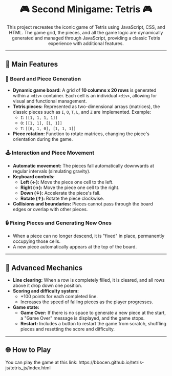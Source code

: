 <h1 align="center">🎮 Second Minigame: Tetris 🎮</h1>

<p align="center">
  This project recreates the iconic game of Tetris using JavaScript, CSS, and HTML. 
  The game grid, the pieces, and all the game logic are dynamically generated and managed through JavaScript, 
  providing a classic Tetris experience with additional features.
</p>

---

<h2>🚀 Main Features</h2>

<h3>🎲 Board and Piece Generation</h3>
<ul>
  <li><strong>Dynamic game board:</strong> 
    A grid of <strong>10 columns x 20 rows</strong> is generated within a <code>&lt;div&gt;</code> container. 
    Each cell is an individual <code>&lt;div&gt;</code>, allowing for visual and functional management.
  </li>
  <li><strong>Tetris pieces:</strong>
    Represented as two-dimensional arrays (matrices), the classic pieces such as <code>I</code>, <code>O</code>, <code>T</code>, <code>L</code>, and <code>Z</code> are implemented. Example:
    <ul>
      <li><code>I</code>: <code>[[1, 1, 1, 1]]</code></li>
      <li><code>O</code>: <code>[[1, 1], [1, 1]]</code></li>
      <li><code>T</code>: <code>[[0, 1, 0], [1, 1, 1]]</code></li>
    </ul>
  </li>
  <li><strong>Piece rotation:</strong> Function to rotate matrices, changing the piece's orientation during the game.</li>
</ul>

<h3>🕹️ Interaction and Piece Movement</h3>
<ul>
  <li><strong>Automatic movement:</strong> The pieces fall automatically downwards at regular intervals (simulating gravity).</li>
  <li><strong>Keyboard controls:</strong>
    <ul>
      <li><strong>Left (←):</strong> Move the piece one cell to the left.</li>
      <li><strong>Right (→):</strong> Move the piece one cell to the right.</li>
      <li><strong>Down (↓):</strong> Accelerate the piece's fall.</li>
      <li><strong>Rotate (↑):</strong> Rotate the piece clockwise.</li>
    </ul>
  </li>
  <li><strong>Collisions and boundaries:</strong> Pieces cannot pass through the board edges or overlap with other pieces.</li>
</ul>

<h3>🔒 Fixing Pieces and Generating New Ones</h3>
<ul>
  <li>When a piece can no longer descend, it is "fixed" in place, permanently occupying those cells.</li>
  <li>A new piece automatically appears at the top of the board.</li>
</ul>

---

<h2>🧩 Advanced Mechanics</h2>

<ul>
  <li><strong>Line clearing:</strong> When a row is completely filled, it is cleared, and all rows above it drop down one position.</li>
  <li><strong>Scoring and difficulty system:</strong>
    <ul>
      <li>+100 points for each completed line.</li>
      <li>Increases the speed of falling pieces as the player progresses.</li>
    </ul>
  </li>
  <li><strong>Game state:</strong>
    <ul>
      <li><strong>Game Over:</strong> If there is no space to generate a new piece at the start, a "Game Over" message is displayed, and the game stops.</li>
      <li><strong>Restart:</strong> Includes a button to restart the game from scratch, shuffling pieces and resetting the score and difficulty.</li>
    </ul>
  </li>
</ul>

---

<h2>🌐 How to Play</h2>
You can play the game at this link: https://bbocen.github.io/tetris-js/tetris_js/index.html
